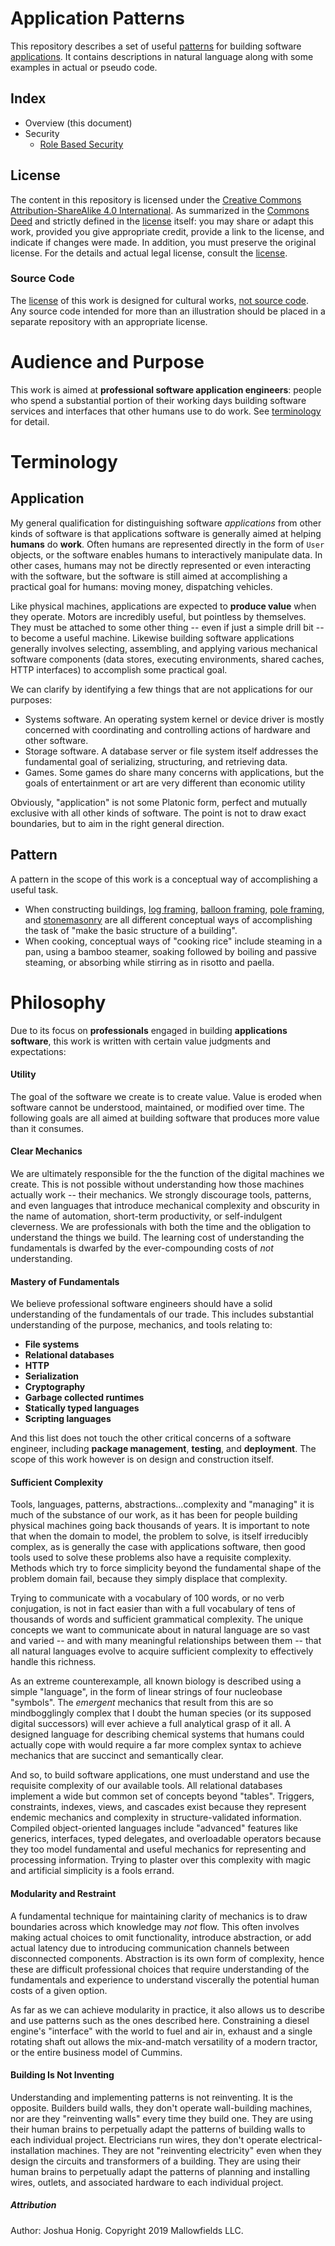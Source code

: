 # Application Patterns

This repository describes a set of useful [patterns](#pattern) for building software [applications](#application). It contains descriptions in natural language along with some examples in actual or pseudo code. 

## Index
- Overview (this document)
- Security
  - [Role Based Security](./security/role-based-security.md)

## License
The content in this repository is licensed under the [Creative Commons Attribution-ShareAlike 4.0 International](https://creativecommons.org/licenses/by-sa/4.0/legalcode). As summarized in the [Commons Deed](https://creativecommons.org/licenses/by-sa/4.0/) and strictly defined in the [license](./LICENSE.md) itself: you may share or adapt this work, provided you give appropriate credit, provide a link to the license, and indicate if changes were made. In addition, you must preserve the original license. For the details and actual legal license, consult the [license](./LICENSE.md).

### Source Code
The [license](#license) of this work is designed for cultural works, [not source code](https://creativecommons.org/faq/#can-i-apply-a-creative-commons-license-to-software). Any source code intended for more than an illustration should be placed in a separate repository with an appropriate license. 

# Audience and Purpose
This work is aimed at **professional software application engineers**: people who spend a substantial portion of their working days building software services and interfaces that other humans use to do work. See [terminology](#terminology) for detail.

# Terminology

## Application
My general qualification for distinguishing software *applications* from other kinds of software is that applications software is generally aimed at helping **humans** do **work**. Often humans are represented directly in the form of `User` objects, or the software enables humans to interactively manipulate data. In other cases, humans may not be directly represented or even interacting with the software, but the software is still aimed at accomplishing a practical goal for humans: moving money, dispatching vehicles.

Like physical machines, applications are expected to **produce value** when they operate. Motors are incredibly useful, but pointless by themselves. They must be attached to some other thing -- even if just a simple drill bit -- to become a useful machine. Likewise building software applications generally involves selecting, assembling, and applying various mechanical software components (data stores, executing environments, shared caches, HTTP interfaces) to accomplish some practical goal.

We can clarify by identifying a few things that are not applications for our purposes:

- Systems software. An operating system kernel or device driver is mostly concerned with coordinating and controlling actions of hardware and other software. 
- Storage software. A database server or file system itself addresses the fundamental goal of serializing, structuring, and retrieving data. 
- Games. Some games do share many concerns with applications, but the goals of entertainment or art are very different than economic utility 

Obviously, "application" is not some Platonic form, perfect and mutually exclusive with all other kinds of software. The point is not to draw exact boundaries, but to aim in the right general direction.

## Pattern
A pattern in the scope of this work is a conceptual way of accomplishing a useful task. 
  - When constructing buildings, [log framing](https://en.wikipedia.org/wiki/Log_house), [balloon framing](https://en.wikipedia.org/wiki/Framing_(construction)#Balloon_framing), [pole framing](https://en.wikipedia.org/wiki/Pole_building_framing), and [stonemasonry](https://en.wikipedia.org/wiki/Stonemasonry) are all different conceptual ways of accomplishing the task of "make the basic structure of a building". 
  - When cooking, conceptual ways of "cooking rice" include steaming in a pan, using a bamboo steamer, soaking followed by boiling and passive steaming, or absorbing while stirring as in risotto and paella.

# Philosophy

Due to its focus on **professionals** engaged in building **applications software**, this work is written with certain value judgments and expectations:

#### Utility
The goal of the software we create is to create value. Value is eroded when software cannot be understood, maintained, or modified over time. The following goals are all aimed at building software that produces more value than it consumes.

#### Clear Mechanics
We are ultimately responsible for the the function of the digital machines we create. This is not possible without understanding how those machines actually work -- their mechanics. We strongly discourage tools, patterns, and even languages that introduce mechanical complexity and obscurity in the name of automation, short-term productivity, or self-indulgent cleverness. We are professionals with both the time and the obligation to understand the things we build. The learning cost of understanding the fundamentals is dwarfed by the ever-compounding costs of *not* understanding. 

#### Mastery of Fundamentals
We believe professional software engineers should have a solid understanding of the fundamentals of our trade. This includes substantial understanding of the purpose, mechanics, and tools relating to:

- **File systems** 
- **Relational databases**
- **HTTP** 
- **Serialization** 
- **Cryptography**
- **Garbage collected runtimes** 
- **Statically typed languages** 
- **Scripting languages** 

And this list does not touch the other critical concerns of a software engineer, including **package management**, **testing**, and **deployment**. The scope of this work however is on design and construction itself.

#### Sufficient Complexity
Tools, languages, patterns, abstractions...complexity and "managing" it is much of the substance of our work, as it has been for people building physical machines going back thousands of years. It is important to note that when the domain to model, the problem to solve, is itself irreducibly complex, as is generally the case with applications software, then good tools used to solve these problems also have a requisite complexity. Methods which try to force simplicity beyond the fundamental shape of the problem domain fail, because they simply displace that complexity. 

Trying to communicate with a vocabulary of 100 words, or no verb conjugation, is not in fact easier than with a full vocabulary of tens of thousands of words and sufficient grammatical complexity. The unique concepts we want to communicate about in natural language are so vast and varied -- and with many meaningful relationships between them -- that all natural languages evolve to acquire sufficient complexity to effectively handle this richness.

As an extreme counterexample, all known biology is described using a simple "language", in the form of linear strings of four nucleobase "symbols". The *emergent* mechanics that result from this are so mindbogglingly complex that I doubt the human species (or its supposed digital successors) will ever achieve a full analytical grasp of it all. A designed language for describing chemical systems that humans could actually cope with would require a far more complex syntax to achieve mechanics that are succinct and semantically clear.

And so, to build software applications, one must understand and use the requisite complexity of our available tools. All relational databases implement a wide but common set of concepts beyond "tables". Triggers, constraints, indexes, views, and cascades exist because they represent endemic mechanics and complexity in structure-validated information. Compiled object-oriented languages include "advanced" features like generics, interfaces, typed delegates, and overloadable operators because they too model fundamental and useful mechanics for representing and processing information. Trying to plaster over this complexity with magic and artificial simplicity is a fools errand.

#### Modularity and Restraint
A fundamental technique for maintaining clarity of mechanics is to draw boundaries across which knowledge may *not* flow. This often involves making actual choices to omit functionality, introduce abstraction, or add actual latency due to introducing communication channels between disconnected components. Abstraction is its own form of complexity, hence these are difficult professional choices that require understanding of the fundamentals and experience to understand viscerally the potential human costs of a given option.

As far as we can achieve modularity in practice, it also allows us to describe and use patterns such as the ones described here. Constraining a diesel engine's "interface" with the world to fuel and air in, exhaust and a single rotating shaft out allows the mix-and-match versatility of a modern tractor, or the entire business model of Cummins.

#### Building Is Not Inventing
Understanding and implementing patterns is not reinventing. It is the opposite. Builders build walls, they don't operate wall-building machines, nor are they "reinventing walls" every time they build one. They are using their human brains to perpetually adapt the patterns of building walls to each individual project. Electricians run wires, they don't operate electrical-installation machines. They are not "reinventing electricity" even when they design the circuits and transformers of a building. They are using their human brains to perpetually adapt the patterns of planning and installing wires, outlets, and associated hardware to each individual project.

##### Attribution

Author: Joshua Honig. Copyright 2019 Mallowfields LLC.